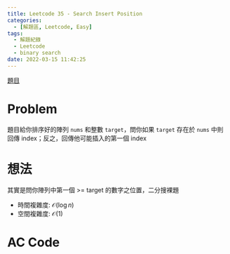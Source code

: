 ```yaml
---
title: Leetcode 35 - Search Insert Position
categories:
  - [解題區, Leetcode, Easy]
tags:
  - 解題紀錄
  - Leetcode
  - binary search
date: 2022-03-15 11:42:25
---
```


[題目](https://leetcode.com/problems/search-insert-position/)

# Problem
題目給你排序好的陣列 `nums` 和整數 `target`，問你如果 `target` 存在於 `nums` 中則回傳 index；反之，回傳他可能插入的第一個 index

# 想法

其實是問你陣列中第一個 >= target 的數字之位置，二分搜裸題

- 時間複雜度: $\mathcal{O}(\log{n})$
- 空間複雜度: $\mathcal{O}(1)$

# AC Code

<script src="https://emgithub.com/embed-v2.js?target=https%3A%2F%2Fgithub.com%2Froy4801%2Fsolved_problems%2Fblob%2Fmaster%2Fleetcode%2F35.cpp%23L17-L41&style=github&type=code&showBorder=on&showLineNumbers=on&showFileMeta=on&showFullPath=on&showCopy=on"></script>
